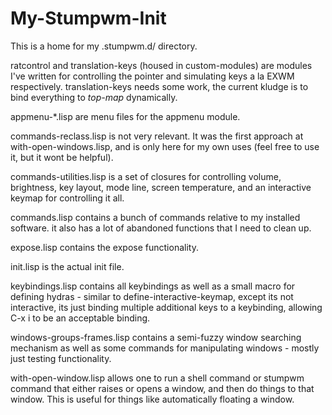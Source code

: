 # My-Stumpwm-Init #

This is a home for my .stumpwm.d/ directory.

ratcontrol and translation-keys (housed in custom-modules) are modules I've written for controlling the pointer and simulating keys a la EXWM respectively. translation-keys needs some work, the current kludge is to bind everything to *top-map* dynamically.

appmenu-*.lisp are menu files for the appmenu module.

commands-reclass.lisp is not very relevant. It was the first approach at with-open-windows.lisp, and is only here for my own uses (feel free to use it, but it wont be helpful).

commands-utilities.lisp is a set of closures for controlling volume, brightness, key layout, mode line, screen temperature, and an interactive keymap for controlling it all.

commands.lisp contains a bunch of commands relative to my installed software. it also has a lot of abandoned functions that I need to clean up.

expose.lisp contains the expose functionality.

init.lisp is the actual init file.

keybindings.lisp contains all keybindings as well as a small macro for defining hydras - similar to define-interactive-keymap, except its not interactive, its just binding multiple additional keys to a keybinding, allowing C-x i to be an acceptable binding.

windows-groups-frames.lisp contains a semi-fuzzy window searching mechanism as well as some commands for manipulating windows - mostly just testing functionality.

with-open-window.lisp allows one to run a shell command or stumpwm command that either raises or opens a window, and then do things to that window. This is useful for things like automatically floating a window. 